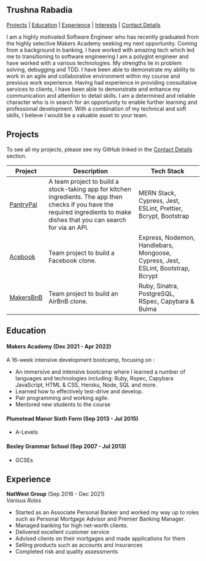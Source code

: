 ## Trushna Rabadia

[Projects](#projects) | [Education](#education) | [Experience](#experience) | [Interests](#hobbies-and-interests) | [Contact Details](#contact-details)

I am a highly motivated Software Engineer who has recently graduated from the highly selective Makers Academy seeking my next opportunity. Coming from a background in banking, I have worked with amazing tech which led me to transitioning to software engineering I am a polyglot engineer and have worked with a various technologies. My strengths lie in problem solving, debugging and TDD. I have been able to demonstrate my ability to work in an agile and collaborative environment within my course and previous work experience. Having had experience in providing consultative services to clients, I have been able to demonstrate and enhance my communication and attention to detail skills. I am a determined and reliable character who is in search for an opportunity to enable further learning and professional development. With a combination of my technical and soft skills, I believe I would be a valuable asset to your team.

## Projects

To see all my projects, please see my GitHub linked in the [Contact Details](#contact-details) section.

| Project   | Description | Tech Stack |
|---        |---         |---           |
| [PantryPal](https://github.com/EdCope/pantrypal) | A team project to build a stock-taking app for kitchen ingredients. The app then checks if you have the required ingredients to make dishes that you can search for via an API.  | MERN Stack, Cypress, Jest, ESLint, Prettier, Bcrypt, Bootstrap |
|[Acebook](https://github.com/nyahehnagi/acebook-makerverse)| Team project to build a Facebook clone. | Express, Nodemon, Handlebars, Mongoose, Cypress, Jest, ESLint, Bootstrap, Bcrypt|
| [MakersBnB](https://github.com/EdCope/makersbnb) | Team project to build an AirBnB clone. | Ruby, Sinatra, PostgreSQL, RSpec, Capybara & Bulma |

## Education

#### Makers Academy (Dec 2021 - Apr 2022)

A 16-week intensive development bootcamp, focusing on :

- An immersive and intensive bootcamp where I learned a number of languages and technologies including: Ruby, Rspec, Capybara JavaScript, HTML & CSS, Heroku, Node, SQL and more. 
- Learned how to effectively test-drive and develop.
- Pair programming and working agile. 
- Mentored new students to the course

#### Plumstead Manor Sixth Form  (Sep 2013 - Jul 2015)

- A-Levels

#### Bexley Grammar School (Sep 2007 - Jul 2013)

- GCSEs

## Experience

**NatWest Group** (Sep 2016 - Dec 2021)    
*Various Roles*  

- Started as an Associate Personal Banker and worked my way up to roles such as Personal Mortgage Advisor and Premier Banking Manager. 
- Managed banking for high net-worth clients. 
- Delivered excellent customer service
- Advised clients on their mortgages and made applications for them
- Selling products such as accounts and insurances
- Completed risk and quality assessments 